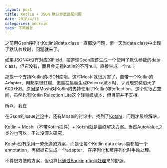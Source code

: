 ```yaml
---
layout: post
title: Kotlin + JSON 默认参数适配问题
date: 2018/4/13
categories: Android
tags: 不再维护
---
```


之前用Gson序列化Kotlin的data class一直都没问题，但一天当data class中出现了默认参数时，问题就来了。

如果JSON中没有对应的Field，按道理Gson应该生成一个使用了默认参数的data class，但它没有，而且会无视Kotlin的不可null，直接生成一个null。

那换一个支持Kotlin的JSON库呗。这时Moshi就很厉害了，自带一个Kotlin的Adapter，用起来很舒服。但是在最后生成Release版本时，才发现安装包大了600+KB。原因是Moshi对Kotlin的支持使用了Kotlin的Reflection，这个就很占空间，虽然也有Kotlin Relection Lite这个轻量级版本，但目前并不支持。

所以，我在

<!--more-->

在Gson的Issue[讨论](https://github.com/google/gson/issues/1148)中，还有Moshi的讨论中，找到了[Kotshi](https://github.com/ansman/kotshi)，问题才最终解决。

Kotlin + Moshi（不带Kotlin插件）+ Kotshi就是最终解决方案。当然AutoValue之类的也可以，不过没深入研究。

Kotshi没有采用一劳永逸的方案，而是让每个Kotlin data class类都加一个annotation，再根据它生成一个adapter，
在序列化和反序列化时手动处理。

不算很方便的方案，但也算比[通过Backing field处理](https://medium.com/@MaxMello/most-elegant-way-of-using-gson-kotlin-with-default-values-and-null-safety-b6216ac5328c)来的舒服。